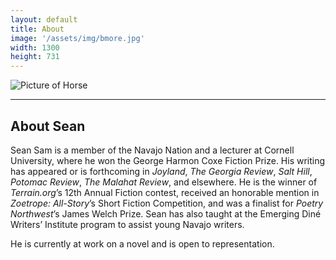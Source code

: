 ```yaml
---
layout: default
title: About
image: '/assets/img/bmore.jpg'
width: 1300
height: 731
---
```


<div class="row">

  <div class="col-lg-4 col-md-4 content animated fadeIn">
    <img src="{{ '/assets/img/sean-portrait-1.jpg' | prepend: site.baseurl }}" class="img-fluid px-1 py-2" alt="Picture of Horse">
  </div>

  <div class="col-lg-8 col-md-8 animated fadeIn">
  <hr>
  <h2>About Sean</h2>
  
  <p>Sean Sam is a member of the Navajo Nation and a lecturer at Cornell University, where he won the George Harmon Coxe Fiction Prize. His writing has appeared or is forthcoming in <em>Joyland</em>, <em>The Georgia Review</em>, <em>Salt Hill</em>, <em>Potomac Review</em>, <em>The Malahat Review</em>, and elsewhere. He is the winner of <em>Terrain.org</em>’s 12th Annual Fiction contest, received an honorable mention in <em>Zoetrope: All-Story</em>’s Short Fiction Competition, and was a finalist for <em>Poetry Northwest</em>’s James Welch Prize. Sean has also taught at the Emerging Diné Writers’ Institute program to assist young Navajo writers.</p>

  <p>He is currently at work on a novel and is open to representation.</p>
  
  </div>

</div>
